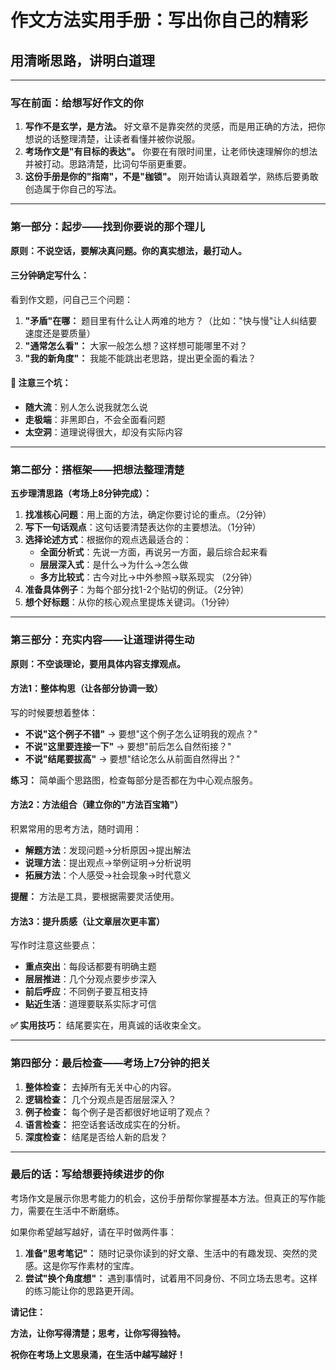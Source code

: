 # 作文方法实用手册：写出你自己的精彩

## 用清晰思路，讲明白道理

---

### 写在前面：给想写好作文的你

1. **写作不是玄学，是方法。** 好文章不是靠突然的灵感，而是用正确的方法，把你想说的话整理清楚，让读者看懂并被你说服。
2. **考场作文是"有目标的表达"。** 你要在有限时间里，让老师快速理解你的想法并被打动。思路清楚，比词句华丽更重要。
3. **这份手册是你的"指南"，不是"枷锁"。** 刚开始请认真跟着学，熟练后要勇敢创造属于你自己的写法。

---

### 第一部分：起步——找到你要说的那个理儿

**原则：不说空话，要解决真问题。你的真实想法，最打动人。**

#### 三分钟确定写什么：
看到作文题，问自己三个问题：
1. **"矛盾"在哪：** 题目里有什么让人两难的地方？（比如："快与慢"让人纠结要速度还是要质量）
2. **"通常怎么看"：** 大家一般怎么想？这样想可能哪里不对？
3. **"我的新角度"：** 我能不能跳出老思路，提出更全面的看法？

#### 🚫 注意三个坑：
- **随大流**：别人怎么说我就怎么说
- **走极端**：非黑即白，不会全面看问题
- **太空洞**：道理说得很大，却没有实际内容

---

### 第二部分：搭框架——把想法整理清楚

**五步理清思路（考场上8分钟完成）：**
1. **找准核心问题**：用上面的方法，确定你要讨论的重点。（2分钟）
2. **写下一句话观点**：这句话要清楚表达你的主要想法。（1分钟）
3. **选择论述方式**：根据你的观点选最适合的：
    - **全面分析式**：先说一方面，再说另一方面，最后综合起来看
    - **层层深入式**：是什么→为什么→怎么做
    - **多方比较式**：古今对比→中外参照→联系现实
    （2分钟）
4. **准备具体例子**：为每个部分找1-2个贴切的例证。（2分钟）
5. **想个好标题**：从你的核心观点里提炼关键词。（1分钟）

---

### 第三部分：充实内容——让道理讲得生动

**原则：不空谈理论，要用具体内容支撑观点。**

#### 方法1：整体构思（让各部分协调一致）
写的时候要想着整体：
- **不说"这个例子不错"** → 要想"这个例子怎么证明我的观点？"
- **不说"这里要连接一下"** → 要想"前后怎么自然衔接？"
- **不说"结尾要拔高"** → 要想"结论怎么从前面自然得出？"

**练习：** 简单画个思路图，检查每部分是否都在为中心观点服务。

#### 方法2：方法组合（建立你的"方法百宝箱"）
积累常用的思考方法，随时调用：
- **解题方法**：发现问题→分析原因→提出解法
- **说理方法**：提出观点→举例证明→分析说明
- **拓展方法**：个人感受→社会现象→时代意义

**提醒：** 方法是工具，要根据需要灵活使用。

#### 方法3：提升质感（让文章层次更丰富）
写作时注意这些要点：
- **重点突出**：每段话都要有明确主题
- **层层推进**：几个分观点要步步深入
- **前后呼应**：不同例子要互相支持
- **贴近生活**：道理要联系实际才可信

**✅ 实用技巧：** 结尾要实在，用真诚的话收束全文。

---

### 第四部分：最后检查——考场上7分钟的把关

1. **整体检查：** 去掉所有无关中心的内容。
2. **逻辑检查：** 几个分观点是否层层深入？
3. **例子检查：** 每个例子是否都很好地证明了观点？
4. **语言检查：** 把空话套话改成实在的分析。
5. **深度检查：** 结尾是否给人新的启发？

---

### 最后的话：写给想要持续进步的你

考场作文是展示你思考能力的机会，这份手册帮你掌握基本方法。但真正的写作能力，需要在生活中不断磨练。

如果你希望越写越好，请在平时做两件事：

1. **准备"思考笔记"：** 随时记录你读到的好文章、生活中的有趣发现、突然的灵感。这是你写作素材的宝库。
2. **尝试"换个角度想"：** 遇到事情时，试着用不同身份、不同立场去思考。这样的练习能让你的思路更开阔。

**请记住：**

**方法，让你写得清楚；思考，让你写得独特。**

**祝你在考场上文思泉涌，在生活中越写越好！**
